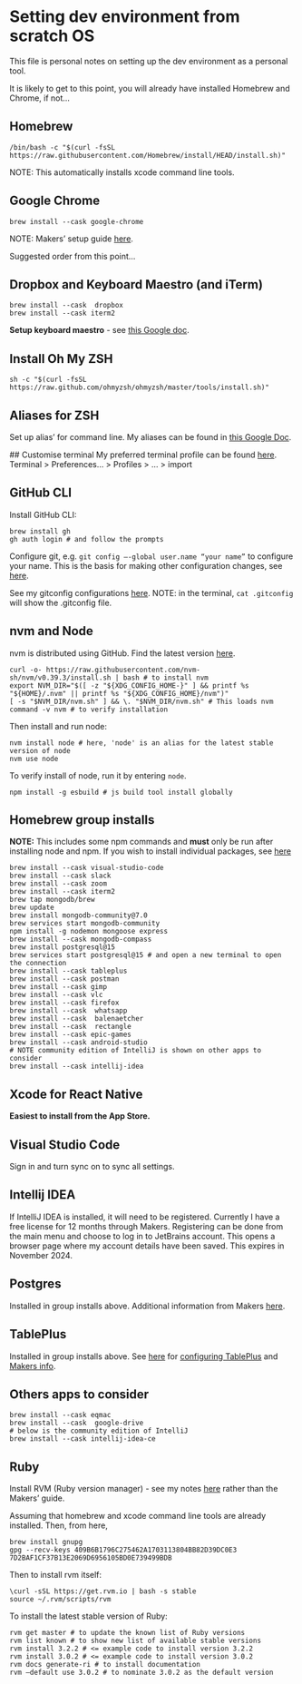 # Setting dev environment from scratch OS

This file is personal notes on setting up the dev environment as a personal tool.

It is likely to get to this point, you will already have installed Homebrew and Chrome, if not…

## Homebrew
```
/bin/bash -c "$(curl -fsSL https://raw.githubusercontent.com/Homebrew/install/HEAD/install.sh)"
```
NOTE: This automatically installs xcode command line tools.

## Google Chrome 
```
brew install --cask google-chrome
```

NOTE: Makers’ setup guide [here](https://github.com/makersacademy/getting-started/blob/main/setting-up-your-mac.md).

Suggested order from this point…

## Dropbox and Keyboard Maestro (and iTerm)
```
brew install --cask  dropbox
brew install --cask iterm2
```
**Setup keyboard maestro** - see [this Google doc](https://docs.google.com/document/d/10Tu7gZg3YSOjEJppylCtM4W_PvpOlSa6TabENkKWP18/edit?usp=sharing).

## Install Oh My ZSH 
```
sh -c "$(curl -fsSL https://raw.github.com/ohmyzsh/ohmyzsh/master/tools/install.sh)"
```

## Aliases for ZSH
Set up alias’ for command line. My aliases can be found in [this Google Doc](https://docs.google.com/document/d/13pMs0KbL6SVWEqR7BREaDErzdEvKye507XLXTd21dW8/edit?usp=sharing).

## Customise terminal
My preferred terminal profile can be found [here](https://drive.google.com/drive/folders/1PqfaIsI-swLBF5ibFG5yhHAJUCXU6crN?usp=sharing). Terminal > Preferences… > Profiles > … > import

## GitHub CLI
Install GitHub CLI:
```
brew install gh
gh auth login # and follow the prompts
```
Configure git, e.g. `git config –-global user.name “your name”` to configure your name. This is the basis for making other configuration changes, see [here](https://makersacademy.teachable.com/courses/makers-academy-mastery-precourse/lectures/3989157).

See my gitconfig configurations [here](https://docs.google.com/document/d/13pMs0KbL6SVWEqR7BREaDErzdEvKye507XLXTd21dW8/edit?usp=sharing).
NOTE: in the terminal, `cat .gitconfig` will show the .gitconfig file.

## nvm and Node
nvm is distributed using GitHub. Find the latest version [here](https://github.com/nvm-sh/nvm#installing-and-updating).
```
curl -o- https://raw.githubusercontent.com/nvm-sh/nvm/v0.39.3/install.sh | bash # to install nvm
export NVM_DIR="$([ -z "${XDG_CONFIG_HOME-}" ] && printf %s "${HOME}/.nvm" || printf %s "${XDG_CONFIG_HOME}/nvm")"
[ -s "$NVM_DIR/nvm.sh" ] && \. "$NVM_DIR/nvm.sh" # This loads nvm
command -v nvm # to verify installation
```
Then install and run node:
```
nvm install node # here, 'node' is an alias for the latest stable version of node
nvm use node
```
To verify install of node, run it by entering `node`.
```
npm install -g esbuild # js build tool install globally
```

## Homebrew group installs

**NOTE:** This includes some npm commands and **must** only be run after installing node and npm.
If you wish to install individual packages, see [here](https://github.com/pablisch/dev-environment-setup/blob/main/individual_installs.md)

```
brew install --cask visual-studio-code
brew install --cask slack
brew install --cask zoom
brew install --cask iterm2
brew tap mongodb/brew
brew update
brew install mongodb-community@7.0
brew services start mongodb-community
npm install -g nodemon mongoose express
brew install --cask mongodb-compass
brew install postgresql@15
brew services start postgresql@15 # and open a new terminal to open the connection
brew install --cask tableplus
brew install --cask postman
brew install --cask gimp 
brew install --cask vlc 
brew install --cask firefox 
brew install --cask  whatsapp 
brew install --cask  balenaetcher 
brew install --cask  rectangle
brew install --cask epic-games
brew install --cask android-studio
# NOTE community edition of IntelliJ is shown on other apps to consider
brew install --cask intellij-idea
```

## Xcode for React Native
**Easiest to install from the App Store.**

## Visual Studio Code
Sign in and turn sync on to sync all settings.

## Intellij IDEA
If IntelliJ IDEA is installed, it will need to be registered. Currently I have a free license for 12 months through Makers. Registering can be done from the main menu and choose to log in to JetBrains account. This opens a browser page where my account details have been saved. This expires in November 2024.

## Postgres
Installed in group installs above.
Additional information from Makers [here](https://github.com/makersacademy/databases/blob/main/sql_bites/01_setting_up_database.md).

## TablePlus
Installed in group installs above.
See [here](https://github.com/pablisch/dev-environment-setup/blob/main/configuring_tableplus.md) for [configuring TablePlus](https://github.com/pablisch/dev-environment-setup/blob/main/configuring_tableplus.md) and [Makers info](https://github.com/makersacademy/databases/blob/main/sql_bites/06_using_table_plus.md).

## Others apps to consider
```
brew install --cask eqmac
brew install --cask  google-drive
# below is the community edition of IntelliJ
brew install --cask intellij-idea-ce
```

## Ruby
Install RVM (Ruby version manager) - see my notes [here](https://docs.google.com/document/d/16G3-ixyX0yHJAy9MevqVIQ8Km5e01OAUD8epqg4h7v0/edit#heading=h.yo6xrg8msfu7) rather than the Makers’ guide.

Assuming that homebrew and xcode command line tools are already installed.
Then, from here, 
```
brew install gnupg
gpg --recv-keys 409B6B1796C275462A1703113804BB82D39DC0E3 7D2BAF1CF37B13E2069D6956105BD0E739499BDB
```
Then to install rvm itself: 
```
\curl -sSL https://get.rvm.io | bash -s stable 
source ~/.rvm/scripts/rvm 
```
To install the latest stable version of Ruby:
```
rvm get master # to update the known list of Ruby versions
rvm list known # to show new list of available stable versions
rvm install 3.2.2 # <= example code to install version 3.2.2
rvm install 3.0.2 # <= example code to install version 3.0.2
rvm docs generate-ri # to install documentation
rvm –default use 3.0.2 # to nominate 3.0.2 as the default version
```